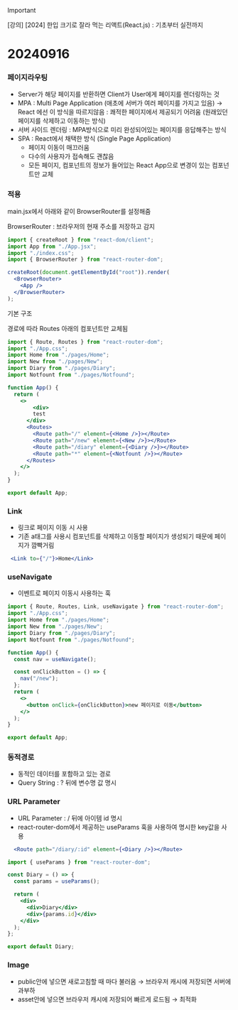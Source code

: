 > [!IMPORTANT]
> [강의] [2024] 한입 크기로 잘라 먹는 리액트(React.js) : 기초부터 실전까지

# 20240916


### 페이지라우팅

- Server가 해당 페이지를 반환하면 Client가 User에게 페이지를 렌더링하는 것
- MPA : Multi Page Application (애초에 서버가 여러 페이지를 가지고 있음) → React 에선 이 방식을 따르지않음 : 쾌적한 페이지에서 제공되기 어려움 (원래있던 페이지를 삭제하고 이동하는 방식)
- 서버 사이드 렌더링 : MPA방식으로 미리 완성되어있는 페이지를 응답해주는 방식
- SPA : React에서 채택한 방식 (Single Page Application)
    - 페이지 이동이 매끄러움
    - 다수의 사용자가 접속해도 괜찮음
    - 모든 페이지, 컴포넌트의 정보가 들어있는 React App으로 변경이 있는 컴포넌트만 교체

### 적용

main.jsx에서 아래와 같이 BrowserRouter를 설정해줌

BrowserRouter : 브라우저의 현재 주소를 저장하고 감지

```jsx
import { createRoot } from "react-dom/client";
import App from "./App.jsx";
import "./index.css";
import { BrowserRouter } from "react-router-dom";

createRoot(document.getElementById("root")).render(
  <BrowserRouter>
    <App />
  </BrowserRouter>
);

```

기본 구조

경로에 따라 Routes 아래의 컴포넌트만 교체됨

```jsx
import { Route, Routes } from "react-router-dom";
import "./App.css";
import Home from "./pages/Home";
import New from "./pages/New";
import Diary from "./pages/Diary";
import Notfount from "./pages/Notfound";

function App() {
  return (
    <>
	    <div>
        test
      </div>
      <Routes>
        <Route path="/" element={<Home />}></Route>
        <Route path="/new" element={<New />}></Route>
        <Route path="/diary" element={<Diary />}></Route>
        <Route path="*" element={<Notfount />}></Route>
      </Routes>
    </>
  );
}

export default App;

```

### Link

- 링크로 페이지 이동 시 사용
- 기존 a태그를 사용시 컴포넌트를 삭제하고 이동할 페이지가 생성되기 때문에 페이지가 깜빡거림

```jsx
 <Link to={"/"}>Home</Link>
```

### useNavigate

- 이벤트로 페이지 이동시 사용하는 훅

```jsx
import { Route, Routes, Link, useNavigate } from "react-router-dom";
import "./App.css";
import Home from "./pages/Home";
import New from "./pages/New";
import Diary from "./pages/Diary";
import Notfount from "./pages/Notfound";

function App() {
  const nav = useNavigate();

  const onClickButton = () => {
    nav("/new");
  };
  return (
    <>
      <button onClick={onClickButton}>new 페이지로 이동</button>
    </>
  );
}

export default App;

```

### 동적경로

- 동적인 데이터를 포함하고 있는 경로
- Query String : ? 뒤에 변수명 값 명시

### URL Parameter

- URL Parameter : / 뒤에 아이템 id 명시
- react-router-dom에서 제공하는 useParams 훅을 사용하여 명시한 key값을 사용

```jsx
  <Route path="/diary/:id" element={<Diary />}></Route>
```

```jsx
import { useParams } from "react-router-dom";

const Diary = () => {
  const params = useParams();

  return (
    <div>
      <div>Diary</div>
      <div>{params.id}</div>
    </div>
  );
};

export default Diary;

```

### Image

- public안에 넣으면 새로고침할 때 마다 불러옴 → 브라우저 캐시에 저장되면 서버에 과부하
- asset안에 넣으면 브라우저 캐시에 저장되어 빠르게 로드됨 → 최적화
